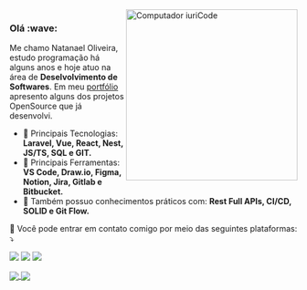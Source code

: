<img src="https://raw.githubusercontent.com/MicaelliMedeiros/micaellimedeiros/master/image/computer-illustration.png" min-width="300px" max-width="300px" width="300px" align="right" alt="Computador iuriCode">

<h3>Olá :wave:</h3> 

<p align="left"> 
  Me chamo Natanael Oliveira, estudo programação há alguns anos e hoje atuo na área de <strong>Deselvolvimento de Softwares</strong>.
  Em meu <a target="_blank" href="https://natanaeldeveloper.vercel.app/">portfólio</a> apresento alguns dos projetos OpenSource que já desenvolvi.
</p>

- 🦄 Principais Tecnologias: <strong>Laravel, Vue, React, Nest, JS/TS, SQL e GIT.</strong>
- 💼 Principais Ferramentas: <strong>VS Code, Draw.io, Figma, Notion, Jira, Gitlab e Bitbucket.</strong>
- 🚀 Também possuo conhecimentos práticos com: <strong>Rest Full APIs, CI/CD, SOLID e Git Flow.</strong>

<p align="left">
  💌 Você pode entrar em contato comigo por meio das seguintes plataformas: ⤵️
</p>

<p align="left">
  <a href="mailto:natanaeloliveiramartinsbr@gmail.com" alt="Gmail">
  <img src="https://img.shields.io/badge/-Gmail-FF0000?style=flat-square&labelColor=FF0000&logo=gmail&logoColor=white&link=EMAIL" /></a>

  <a href="https://www.linkedin.com/in/natanael-oliveira-martins/" alt="Linkedin">
  <img src="https://img.shields.io/badge/-Linkedin-0e76a8?style=flat-square&logo=Linkedin&logoColor=white&link=LINKEDIN" /></a>

  <a href="https://www.instagram.com/neitan._/" alt="Instagram">
  <img src="https://img.shields.io/badge/-Instagram-DF0174?style=flat-square&labelColor=DF0174&logo=instagram&logoColor=white&link=INSTAGRAM"/></a>
</p>  


<a href="https://github.com/anuraghazra/github-readme-stats">
  <img align="center" src="https://github-readme-stats.vercel.app/api?username=natanaeldeveloper&count_private=true&show_icons=true&include_all_commits=true&hide_border=true&hide_title=true" />
</a>
<a href="https://github.com/anuraghazra/github-readme-stats">
  <img align="center" src="https://github-readme-stats.vercel.app/api/top-langs/?username=natanaeldeveloper&langs_count=3&hide_title=true&hide_border=true" />
</a>
